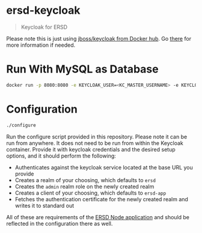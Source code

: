 # ersd-keycloak
> Keycloak for ERSD

Please note this is just using [jboss/keycloak from Docker hub](https://hub.docker.com/r/jboss/keycloak/).  Go [there](https://hub.docker.com/r/jboss/keycloak/) for more information if needed.

# Run With MySQL as Database
```bash
docker run -p 8080:8080 -e KEYCLOAK_USER=<KC_MASTER_USERNAME> -e KEYCLOAK_PASSWORD=<KC_MASTER_PASS> -e DB_VENDOR=mysql -e DB_ADDR=<DB_ADDR> -e DB_USER=<DB_USER> -e DB_PASSWORD=<DB_PASS> -t jboss/keycloak
```

# Configuration
```bash
./configure
```
Run the configure script provided in this repository. Please note it can be run from anywhere.  It does not need to be run from within the Keycloak container. Provide it with keycloak credentials and the desired setup options, and it should perform the following:
- Authenticates against the keycloak service located at the base URL you provide
- Creates a realm of your choosing, which defaults to `ersd`
- Creates the `admin` realm role on the newly created realm
- Creates a client of your choosing, which defaults to `ersd-app`
- Fetches the authentication certificate for the newly created realm and writes it to standard out

All of these are requirements of the [ERSD Node application](https://gitlab.ruvos.com/ersd/ersd) and should be reflected in the configuration there as well.